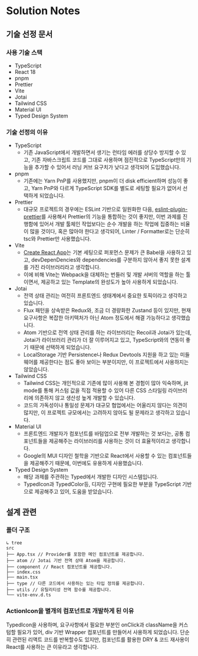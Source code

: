 # Solution Notes

## 기술 선정 문서

### 사용 기술 스택

- TypeScript
- React 18
- pnpm
- Prettier
- Vite
- Jotai
- Tailwind CSS
- Material UI
- Typed Design System

### 기술 선정의 이유

- TypeScript
    - 기존 JavaScript에서 개발하면서 생기는 런타임 에러를 상당수 방지할 수 있고, 기존 자바스크립트 코드를 그대로 사용하며 점진적으로 TypeScript만의 기능을 추가할 수 있어서 러닝 커브 요구치가 낮다고 생각되어 도입했습니다.
- pnpm
    - 기존에는 Yarn PnP를 사용했지만, pnpm이 더 disk efficient하며 성능이 좋고, Yarn PnP와 다르게 TypeScript SDK를 별도로 세팅할 필요가 없어서 선택하게 되었습니다.
- Prettier
    - 대규모 프로젝트의 경우에는 ESLint 기반으로 일원화한 다음, [eslint-plugin-prettier](https://github.com/prettier/eslint-plugin-prettier)를 사용해서 Prettier의 기능을 통합하는 것이 좋지만, 이번 과제를 진행함에 있어서 개발 툴체인 작업보다는 순수 개발을 하는 작업에 집중하는 비율이 많을 것이다, 혹은 많아야 한다고 생각되어, Linter / Formatter로는 단순히 tsc와 Prettier만 사용했습니다.
- Vite
    - [Create React App](https://create-react-app.dev/)는 기본 세팅으로 퍼포먼스 문제가 큰 Babel을 사용하고 있고, devDepenDencies와 dependencies를 구분하지 않아서 좋지 못한 설계를 가진 라이브러리라고 생각합니다.
    - 이에 비해 Vite는 Webpack을 대체하는 번들러 및 개발 서버의 역할을 하는 툴이면서, 제공하고 있는 Template의 완성도가 높아 사용하게 되었습니다.
- Jotai
    - 전역 상태 관리는 여전히 프론트엔드 생태계에서 중요한 토픽이라고 생각하고 있습니다.
    - Flux 패턴을 상속받은 Redux와, 조금 더 경량화한 Zustand 등이 있지만, 현재 요구사항은 복잡한 아키텍처가 아닌 Atom 정도에서 해결 가능하다고 생각했습니다.
    - Atom 기반으로 전역 상태 관리를 하는 라이브러리는 Recoil과 Jotai가 있는데, Jotai가 라이브러리 관리가 더 잘 이루어지고 있고, TypeScript와의 연동이 좋기 때문에 선택하게 되었습니다.
    - LocalStorage 기반 Persistence나 Redux Devtools 지원을 하고 있는 미들웨어를 제공한다는 점도 좋아 보이는 부분이지만, 이 프로젝트에서 사용하지는 않았습니다.
- Tailwind CSS
    - Tailwind CSS는 개인적으로 기존에 많이 사용해 본 경험이 많아 익숙하며, jit mode를 통해 커스텀 값을 직접 적용할 수 있어 다른 CSS 스타일링 라이브러리에 의존하지 않고 생산성 높게 개발할 수 있습니다.
    - 코드의 가독성이나 통일성 문제가 대규모 협업에서는 어울리지 않다는 의견이 많지만, 이 프로젝트 규모에서는 고려하지 않아도 될 문제라고 생각하고 있습니다.
- Material UI
    - 프론트엔드 개발자가 컴포넌트를 바텀업으로 전부 개발하는 것 보다는, 공통 컴포넌트들을 제공해주는 라이브러리를 사용하는 것이 더 효율적이라고 생각합니다.
    - Google의 MUI 디자인 철학을 기반으로 React에서 사용할 수 있는 컴포넌트들을 제공해주기 때문에, 이번에도 유용하게 사용했습니다.
- Typed Design System
    - 해당 과제를 주관하는 Typed에서 개발한 디자인 시스템입니다.
    - TypedIcon과 TypedColor등, 디자인 구현에 필요한 부분을 TypeScript 기반으로 제공해주고 있어, 도움을 받았습니다.

## 설계 관련

### 폴더 구조

```
↳ tree
src
├── App.tsx // Provider를 포함한 메인 컴포넌트를 제공합니다.
├── atom // Jotai 기반 전역 상태 Atom을 제공합니다.
├── component // React 컴포넌트를 제공합니다.
├── index.css
├── main.tsx
├── type // 다른 코드에서 사용하는 있는 타입 정의를 제공합니다.
├── utils // 유틸리티성 전역 함수를 제공합니다.
└── vite-env.d.ts
```

### ActionIcon을 별개의 컴포넌트로 개발하게 된 이유

TypedIcon을 사용하며, 요구사항에서 필요한 부분인 onClick과 className을 커스텀할 필요가 있어, div 기반 Wrapper 컴포넌트를 만들어서 사용하게 되었습니다.
단순히 관련된 리액트 코드를 반복할수도 있지만, 컴포넌트를 활용한 DRY & 코드 재사용이 React를 사용하는 큰 이유라고 생각합니다.
